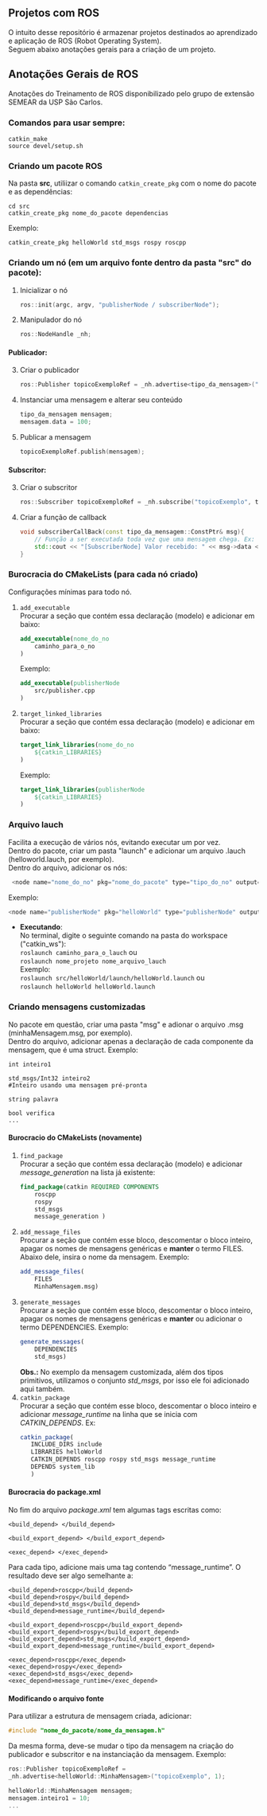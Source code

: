 ## Projetos com ROS
O intuito desse repositório é armazenar projetos destinados ao aprendizado e aplicação de ROS (Robot Operating System).  
Seguem abaixo anotações gerais para a criação de um projeto.

## Anotações Gerais de ROS
Anotações do Treinamento de ROS disponibilizado pelo grupo de extensão SEMEAR da USP São Carlos. 

### Comandos para usar sempre:
`catkin_make`  
`source devel/setup.sh`

### Criando um pacote ROS
Na pasta **src**, utiliizar o comando `catkin_create_pkg` com o nome do pacote e as dependências:
```
cd src
catkin_create_pkg nome_do_pacote dependencias
```
Exemplo:  
```
catkin_create_pkg helloWorld std_msgs rospy roscpp
```  

### Criando um nó (em um arquivo fonte dentro da pasta "src" do pacote): 
1. Inicializar o nó  
    ```C++
    ros::init(argc, argv, "publisherNode / subscriberNode");
    ```    

2. Manipulador do nó  
    ```C++
    ros::NodeHandle _nh;
    ```
    
#### Publicador:
3. Criar o publicador 
    ```C++
    ros::Publisher topicoExemploRef = _nh.advertise<tipo_da_mensagem>("topicoExemplo", tam_da_fila);
    ```
4. Instanciar uma mensagem e alterar seu conteúdo  
    ```C++
    tipo_da_mensagem mensagem;
    mensagem.data = 100;
    ```
5. Publicar a mensagem  
    ```C++
    topicoExemploRef.publish(mensagem);
    ```

#### Subscritor:
3. Criar o subscritor  
    ```C++
    ros::Subscriber topicoExemploRef = _nh.subscribe("topicoExemplo", tam_da_fila, subscriberCallBack)
    ```
4. Criar a função de callback  
    ```C++
    void subscriberCallBack(const tipo_da_mensagem::ConstPtr& msg){
        // Função a ser executada toda vez que uma mensagem chega. Ex:
        std::cout << "[SubscriberNode] Valor recebido: " << msg->data << std::endl;
    }
    ```

### Burocracia do CMakeLists (para cada nó criado)
Configurações mínimas para todo nó.  
1. `add_executable`  
    Procurar a seção que contém essa declaração (modelo) e adicionar em baixo:  
    ```cmake
    add_executable(nome_do_no
        caminho_para_o_no
    )
    ```
    Exemplo:  
    ```cmake
    add_executable(publisherNode
        src/publisher.cpp
    )
    ```

2. `target_linked_libraries`  
    Procurar a seção que contém essa declaração (modelo) e adicionar em baixo:
    ```cmake
    target_link_libraries(nome_do_no
        ${catkin_LIBRARIES}
    )
    ```
    Exemplo:  
    ```Cmake
    target_link_libraries(publisherNode
        ${catkin_LIBRARIES}
    )
    ```

### Arquivo lauch
Facilita a execução de vários nós, evitando executar um por vez.  
Dentro do pacote, criar um pasta "launch" e adicionar um arquivo .lauch (helloworld.lauch, por exemplo).    
Dentro do arquivo, adicionar os nós:  
```C++
 <node name="nome_do_no" pkg="nome_do_pacote" type="tipo_do_no" output="screen"/> 
 ```  
Exemplo:  
```C++
<node name="publisherNode" pkg="helloWorld" type="publisherNode" output="screen"/>
```  

- **Executando**:  
No terminal, digite o seguinte comando na pasta do workspace ("catkin_ws"):  
`roslaunch caminho_para_o_lauch` ou  
`roslaunch nome_projeto nome_arquivo_lauch`  
Exemplo:  
`roslaunch src/helloWorld/launch/helloWorld.launch` ou  
`roslaunch helloWorld helloWorld.launch`  

### Criando mensagens customizadas
No pacote em questão, criar uma pasta "msg" e adionar o arquivo .msg (minhaMensagem.msg, por exemplo).  
Dentro do arquivo, adicionar apenas a declaração de cada componente da mensagem, que é uma struct. Exemplo:  
``` msg
int inteiro1  

std_msgs/Int32 inteiro2  
#Inteiro usando uma mensagem pré-pronta

string palavra

bool verifica
...
```
#### Burocracio do CMakeLists (novamente)
1. `find_package`  
Procurar a seção que contém essa declaração (modelo) e adicionar _message_generation_ na lista já existente:
    ```cmake
    find_package(catkin REQUIRED COMPONENTS
        roscpp
        rospy
        std_msgs
        message_generation )
    ```
2. `add_message_files`  
    Procurar a seção que contém esse bloco, descomentar o bloco inteiro, apagar os nomes de mensagens genéricas e **manter** o termo FILES. Abaixo dele, insira o nome da mensagem. Exemplo:  
    ```cmake
    add_message_files(
        FILES
        MinhaMensagem.msg)
    ``` 
3. `generate_messages`  
    Procurar a seção que contém esse bloco, descomentar o bloco inteiro, apagar os nomes de mensagens genéricas e **manter** ou adicionar o termo DEPENDENCIES. Exemplo:  
    ```cmake
    generate_messages(
        DEPENDENCIES
        std_msgs)
    ``` 
    **Obs.:** No exemplo da mensagem customizada, além dos tipos primitivos, utilizamos o conjunto _std_msgs_, por isso ele foi adicionado aqui também.
4. `catkin_package`  
    Procurar a seção que contém esse bloco, descomentar o bloco inteiro e adicionar *message_runtime* na linha que se inicia com *CATKIN_DEPENDS*. Ex:
     ```cmake
    catkin_package(
        INCLUDE_DIRS include
        LIBRARIES helloWorld
        CATKIN_DEPENDS roscpp rospy std_msgs message_runtime
        DEPENDS system_lib
        )
    ``` 

#### Burocracia do package.xml
No fim do arquivo _package.xml_ tem algumas tags escritas como:
``` 
<build_depend> </build_depend>

<build_export_depend> </build_export_depend>

<exec_depend> </exec_depend>
```
Para cada tipo, adicione mais uma tag contendo “message_runtime”. O resultado deve ser algo semelhante a:
```
<build_depend>roscpp</build_depend>
<build_depend>rospy</build_depend>
<build_depend>std_msgs</build_depend>
<build_depend>message_runtime</build_depend>

<build_export_depend>roscpp</build_export_depend>
<build_export_depend>rospy</build_export_depend>
<build_export_depend>std_msgs</build_export_depend>
<build_export_depend>message_runtime</build_export_depend>

<exec_depend>roscpp</exec_depend>
<exec_depend>rospy</exec_depend>
<exec_depend>std_msgs</exec_depend>
<exec_depend>message_runtime</exec_depend>
```
#### Modificando o arquivo fonte
Para utilizar a estrutura de mensagem criada, adicionar:
``` c++
#include "nome_do_pacote/nome_da_mensagem.h"
```
Da mesma forma, deve-se mudar o tipo da mensagem na criação do publicador e subscritor e na instanciação da mensagem. Exemplo:
``` C++
ros::Publisher topicoExemploRef =
_nh.advertise<helloWorld::MinhaMensagem>("topicoExemplo", 1);

helloWorld::MinhaMensagem mensagem;
mensagem.inteiro1 = 10;
...
```
